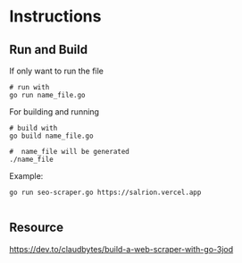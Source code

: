 # Instructions

## Run and Build

If only want to run the file
```shell
# run with
go run name_file.go
```

For building and running
```shell
# build with
go build name_file.go

#  name_file will be generated
./name_file
```

Example:

```shell
go run seo-scraper.go https://salrion.vercel.app
```

```
```

## Resource

https://dev.to/claudbytes/build-a-web-scraper-with-go-3jod
